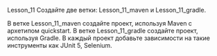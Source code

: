Lesson_11
Создайте две ветки: Lesson_11_maven и Lesson_11_gradle.

В ветке Lesson_11_maven создайте проект, используя Maven с архетипом quickstart.
В ветке Lesson_11_gradle создайте проект, используя Gradle.
В каждый проект добавьте зависимости на такие инструменты как JUnit 5, Selenium.